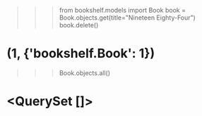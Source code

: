 >>> from bookshelf.models import Book
>>> book = Book.objects.get(title="Nineteen Eighty-Four")
>>> book.delete()
# (1, {'bookshelf.Book': 1})
>>> Book.objects.all()
# <QuerySet []>

